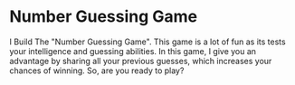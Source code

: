 ﻿# Number Guessing Game

I Build The  "Number Guessing Game". This  game is a lot of fun as its tests your intelligence and guessing abilities. In this game, I give you an advantage by sharing all your previous guesses, which increases your chances of winning. So, are you ready to play?






